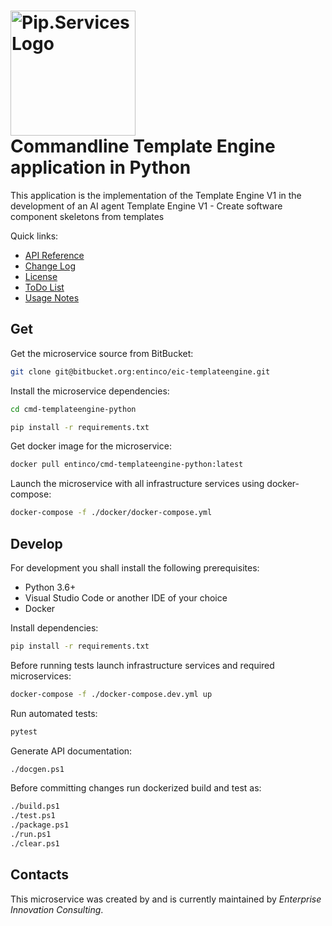 # <img src="https://uploads-ssl.webflow.com/5ea5d3315186cf5ec60c3ee4/5edf1c94ce4c859f2b188094_logo.svg" alt="Pip.Services Logo" width="200"> <br/> Commandline Template Engine application in Python

This application is the implementation of the Template Engine V1 in the development of an AI agent
Template Engine V1 - Create software component skeletons from templates

<a name="links"></a> Quick links:

* [API Reference](docs)
* [Change Log](CHANGELOG.md)
* [License](License)
* [ToDo List](TODO.md)
* [Usage Notes](USAGE.md)


## Get

Get the microservice source from BitBucket:
```bash
git clone git@bitbucket.org:entinco/eic-templateengine.git
```

Install the microservice dependencies:
```bash
cd cmd-templateengine-python

pip install -r requirements.txt
```

Get docker image for the microservice:
```bash
docker pull entinco/cmd-templateengine-python:latest
```

Launch the microservice with all infrastructure services using docker-compose:
```bash
docker-compose -f ./docker/docker-compose.yml
```

## Develop

For development you shall install the following prerequisites:
* Python 3.6+
* Visual Studio Code or another IDE of your choice
* Docker

Install dependencies:
```bash
pip install -r requirements.txt
```

Before running tests launch infrastructure services and required microservices:
```bash
docker-compose -f ./docker-compose.dev.yml up
```

Run automated tests:
```bash
pytest
```

Generate API documentation:
```bash
./docgen.ps1
```

Before committing changes run dockerized build and test as:
```bash
./build.ps1
./test.ps1
./package.ps1
./run.ps1
./clear.ps1
```

## Contacts

This microservice was created by and is currently maintained by *Enterprise Innovation Consulting*.

